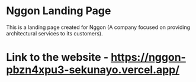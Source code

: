 # Nggon Landing Page 
This is a landing page created for Nggon (A company focused on providing architectural services to its customers).
# Link to the website - https://nggon-pbzn4xpu3-sekunayo.vercel.app/
